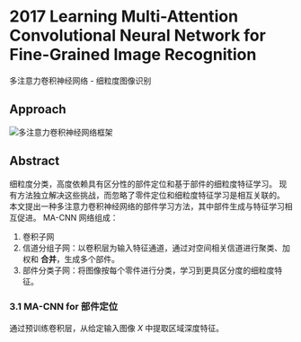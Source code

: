 # 2017 Learning Multi-Attention Convolutional Neural Network for Fine-Grained Image Recognition

多注意力卷积神经网络 - 细粒度图像识别

## Approach

![多注意力卷积神经网络框架](https://i.loli.net/2020/07/27/S382hvudJ76WKpN.png)

## Abstract

细粒度分类，高度依赖具有区分性的部件定位和基于部件的细粒度特征学习。
现有方法独立解决这些挑战，而忽略了零件定位和细粒度特征学习是相互关联的。
本文提出一种多注意力卷积神经网络的部件学习方法，其中部件生成与特征学习相互促进。
MA-CNN 网络组成：

1. 卷积子网
2. 信道分组子网：以卷积层为输入特征通道，通过对空间相关信道进行聚类、加权和 __合并__，生成多个部件。
3. 部件分类子网：将图像按每个零件进行分类，学习到更具区分度的细粒度特征。


### 3.1 MA-CNN for 部件定位

通过预训练卷积层，从给定输入图像 $X$ 中提取区域深度特征。